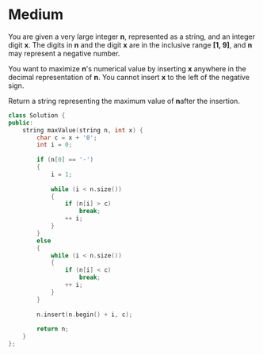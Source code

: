 # Medium

You are given a very large integer **n**, represented as a string,​​​​​​ and an integer digit **x**. The digits in **n** and the digit **x** are in the inclusive range **[1, 9]**, and **n** may represent a negative number.

You want to maximize **n**'s numerical value by inserting **x** anywhere in the decimal representation of **n​​​​​​**. You cannot insert **x** to the left of the negative sign.

Return a string representing the maximum value of **n​​​​​​** after the insertion.

```cpp
class Solution {
public:
    string maxValue(string n, int x) {
        char c = x + '0';
        int i = 0;
        
        if (n[0] == '-')
        {
            i = 1;
            
            while (i < n.size())
            {
                if (n[i] > c)
                    break;
                ++ i;
            }
        }
        else
        {
            while (i < n.size())
            {
                if (n[i] < c)
                    break;
                ++ i;
            }
        }
        
        n.insert(n.begin() + i, c);
        
        return n;
    }
};
```
